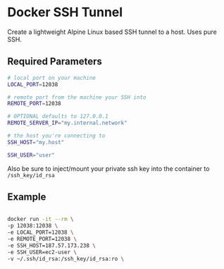 # Docker SSH Tunnel

Create a lightweight Alpine Linux based SSH tunnel to a host.  Uses pure SSH.

## Required Parameters

```bash
# local port on your machine
LOCAL_PORT=12038

# remote port from the machine your SSH into
REMOTE_PORT=12038

# OPTIONAL defaults to 127.0.0.1
REMOTE_SERVER_IP="my.internal.network"

# the host you're connecting to
SSH_HOST="my.host"

SSH_USER="user"
```
Also be sure to inject/mount your private ssh key into the container to `/ssh_key/id_rsa`

## Example

```bash

docker run -it --rm \
-p 12038:12038 \
-e LOCAL_PORT=12038 \
-e REMOTE_PORT=12038 \
-e SSH_HOST=187.57.173.238 \
-e SSH_USER=ec2-user \
-v ~/.ssh/id_rsa:/ssh_key/id_rsa:ro \